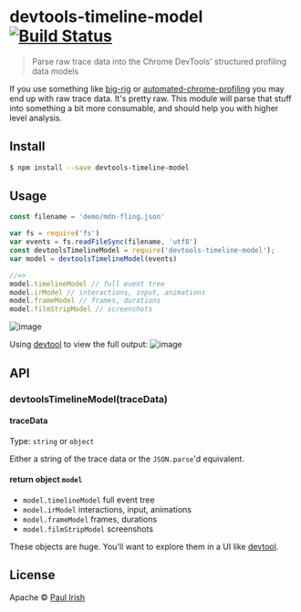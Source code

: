 # devtools-timeline-model [![Build Status](https://travis-ci.org/paulirish/devtools-timeline-model.svg?branch=master)](https://travis-ci.org/paulirish/devtools-timeline-model)

> Parse raw trace data into the Chrome DevTools' structured profiling data models

If you use something like [big-rig](https://github.com/googlechrome/big-rig) or [automated-chrome-profiling](https://github.com/paulirish/automated-chrome-profiling#timeline-recording) you may end up with raw trace data. It's pretty raw. This module will parse that stuff into something a bit more consumable, and should help you with higher level analysis.


## Install

```sh
$ npm install --save devtools-timeline-model
```


## Usage

```js
const filename = 'demo/mdn-fling.json'

var fs = require('fs')
var events = fs.readFileSync(filename, 'utf8')
const devtoolsTimelineModel = require('devtools-timeline-model');
var model = devtoolsTimelineModel(events)

//=>
model.timelineModel // full event tree
model.irModel // interactions, input, animations
model.frameModel // frames, durations
model.filmStripModel // screenshots
```

![image](https://cloud.githubusercontent.com/assets/39191/13276174/6e8284e8-da71-11e5-89a1-190abbac8dfd.png)

Using [devtool](https://github.com/Jam3/devtool) to view the full output:
![image](https://cloud.githubusercontent.com/assets/39191/13277814/7b6ca6b6-da80-11e5-8841-71305ade04b4.png)


## API

### devtoolsTimelineModel(traceData)

#### traceData

Type: `string` or `object`

Either a string of the trace data or the `JSON.parse`'d equivalent.


#### return object `model`

* `model.timelineModel` full event tree
* `model.irModel` interactions, input, animations
* `model.frameModel` frames, durations
* `model.filmStripModel` screenshots

These objects are huge. You'll want to explore them in a UI like [devtool](https://github.com/Jam3/devtool).


## License

Apache © [Paul Irish](https://github.com/paulirish/)
